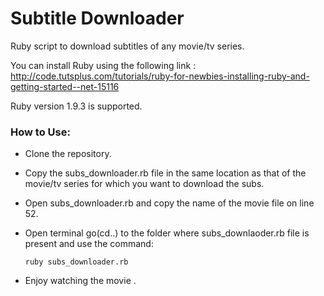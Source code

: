 Subtitle Downloader
===================

Ruby script to download subtitles of any movie/tv series.


You can install Ruby using the following link : http://code.tutsplus.com/tutorials/ruby-for-newbies-installing-ruby-and-getting-started--net-15116

Ruby version 1.9.3 is supported.

### How to Use:

* Clone the repository.

* Copy the subs_downloader.rb file in the same location as that of the movie/tv series for which you want to download the subs. 

* Open subs_downloader.rb and copy the name of the movie file on line 52.

* Open terminal go(cd..) to the folder where subs_downlaoder.rb file is present and use the 
  command:  

  `ruby subs_downloader.rb`

* Enjoy watching the movie .
